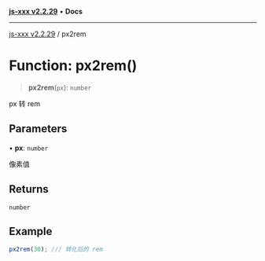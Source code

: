 [**js-xxx v2.2.29**](../README.md) • **Docs**

***

[js-xxx v2.2.29](../README.md) / px2rem

# Function: px2rem()

> **px2rem**(`px`): `number`

px 转 rem

## Parameters

• **px**: `number`

像素值

## Returns

`number`

## Example

```ts
px2rem(30); /// 转化后的 rem
```
